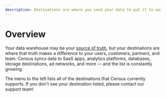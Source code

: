 ```yaml
---
description: Destinations are where you send your data to put it to work.
---
```


# Overview

Your data warehouse may be your [source of truth](../sources/overview.md), but your destinations are where that truth makes a difference to your users, customers, partners, and team. Census syncs data to SaaS apps, analytics platforms, databases, storage destinations, ad networks, and more — and the list is constantly growing.

The menu to the left lists all of the destinations that Census currently supports. If you don't see your destination listed, please contact our support team!
